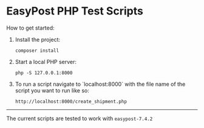 # EasyPost PHP Test Scripts
How to get started: 
<ol>

  <li>Install the project:</li>

    composer install

  <li>Start a local PHP server: </li>

    php -S 127.0.0.1:8000

  <li>To run a script navigate to `localhost:8000` with the file name of the script you want to run like so:</li>

    http://localhost:8000/create_shipment.php
    
</ol>

---

The current scripts are tested to work with `easypost-7.4.2`
